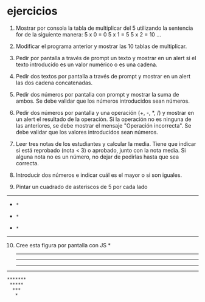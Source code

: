 # ejercicios

1. Mostrar por consola la tabla de multiplicar del 5 utilizando la sentencia for de la siguiente manera:
5 x 0 = 0
5 x 1 = 5
5 x 2 = 10
...

2. Modificar el programa anterior y mostrar las 10 tablas de multiplicar.

3. Pedir por pantalla a través de prompt un texto y mostrar en un alert si el texto introducido es un valor numérico o es una cadena.

4. Pedir dos textos por pantalla a través de prompt y mostrar en un alert las dos cadena concatenadas.

5. Pedir dos números por pantalla con prompt y mostrar la suma de ambos.  Se debe validar que los números introducidos sean números.

6. Pedir dos números por pantalla y una operación (+, -, *, /) y mostrar en un alert el resultado de la operación.  Si la operación no es ninguna de las anteriores, se debe mostrar el mensaje "Operación incorrecta".  Se debe validar que los valores introducidos sean números.

7. Leer tres notas de los estudiantes y calcular la media.  Tiene que indicar si está reprobado (nota < 3) o aprobado, junto con la nota media.  Si alguna nota no es un número, no dejar de pedirlas hasta que sea correcta.

8. Introducir dos números e indicar cuál es el mayor o si son iguales.

9. Pintar un cuadrado de asteriscos de 5 por cada lado
*****
*     *
*     *
*     *
*****

10. Cree esta figura por pantalla con JS
       *
      ***
     *****
    *******
   ********
    *******
     *****
      ***
       *